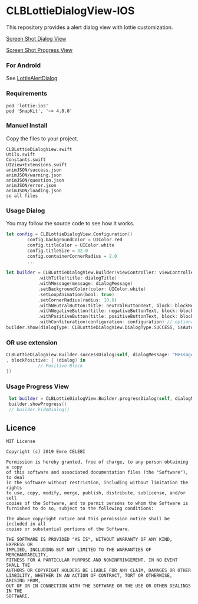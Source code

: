 # CLBLottieDialogView-IOS
This repository provides a alert dialog view with lottie customization.

[Screen Shot Dialog View](https://github.com/clbemre/CLBLottieDialogView-IOS/blob/master/LottieDialogView/ScreenShot/DialogView.png)

[Screen Shot Progress View](https://github.com/clbemre/CLBLottieDialogView-IOS/blob/master/LottieDialogView/ScreenShot/ProgressView.png)

### For Android
See [LottieAlertDialog](https://github.com/mayuce/LottieAlertDialog/blob/master/readme.adoc)

### Requirements
```
pod 'lottie-ios'
pod 'SnapKit', '~> 4.0.0'
```

### Manuel Install
Copy the files to your project.
```
CLBLottieDialogView.swift
Utils.swift
Constants.swift
UIView+Extensions.swift
animJSON/success.json
animJSON/warning.json
animJSON/question.json
animJSON/error.json
animJSON/loading.json
so all files
```

### Usage Dialog
You may follow the source code to see how it works.
```swift
let config = CLBLottieDialogView.Configuration()
        config.backgroundColor = UIColor.red
        config.titleColor = UIColor.white
        config.titleSize = 32.0
        config.containerCornerRadius = 2.0
        ...
        
let builder = CLBLottieDialogView.Builder(viewController: viewController)
            .withTitle(title: dialogTitle)
            .withMessage(message: dialogMessage)
            .setBackgroundColor(color: UIColor.white)
            .setLoopAnimation(bool: true)
            .setCornerRadius(radius: 10.0)
            .withNeutralButton(title: neutralButtonText, block: blockNeutral)
            .withNegativeButton(title: negativeButtonText, block: blockNegative)
            .withPositiveButton(title: positiveButtonText, block: blockPositive)
            .withConfituration(configuration: configuration) // optional
builder.show(dialogType: CLBLottieDialogView.DialogType.SUCCESS, isAutoDismiss: true)
```
### OR use extension
```swift
CLBLottieDialogView.Builder.successDialog(self, dialogMessage: "Message", positiveButtonText: "OK"
, blockPositive: { (dialog) in
            // Positive Block
})
```

### Usage Progress View
```swift
 let builder = CLBLottieDialogView.Builder.progressDialog(self, dialogMessage: "Message")
 builder.showProgress()
 // builder.hideDialog()

```

## Licence
```
MIT License

Copyright (c) 2019 Emre CELEBI

Permission is hereby granted, free of charge, to any person obtaining a copy
of this software and associated documentation files (the "Software"), to deal
in the Software without restriction, including without limitation the rights
to use, copy, modify, merge, publish, distribute, sublicense, and/or sell
copies of the Software, and to permit persons to whom the Software is
furnished to do so, subject to the following conditions:

The above copyright notice and this permission notice shall be included in all
copies or substantial portions of the Software.

THE SOFTWARE IS PROVIDED "AS IS", WITHOUT WARRANTY OF ANY KIND, EXPRESS OR
IMPLIED, INCLUDING BUT NOT LIMITED TO THE WARRANTIES OF MERCHANTABILITY,
FITNESS FOR A PARTICULAR PURPOSE AND NONINFRINGEMENT. IN NO EVENT SHALL THE
AUTHORS OR COPYRIGHT HOLDERS BE LIABLE FOR ANY CLAIM, DAMAGES OR OTHER
LIABILITY, WHETHER IN AN ACTION OF CONTRACT, TORT OR OTHERWISE, ARISING FROM,
OUT OF OR IN CONNECTION WITH THE SOFTWARE OR THE USE OR OTHER DEALINGS IN THE
SOFTWARE.
```
